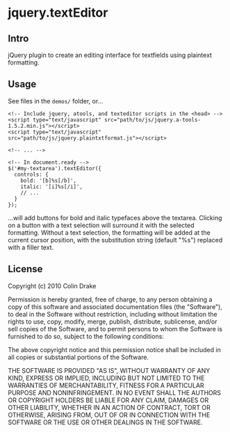 jquery.textEditor
=================

Intro
-----

jQuery plugin to create an editing interface for textfields using plaintext formatting.

Usage
-----

See files in the `demos/` folder, or...

    <!-- Include jquery, atools, and texteditor scripts in the <head> -->
    <script type="text/javascript" src="path/to/js/jquery.a-tools-1.5.2.min.js"></script>
    <script type="text/javascript" src="path/to/js/jquery.plaintxtformat.js"></script>

    <!-- ... -->

    <!-- In document.ready -->
    $('#my-textarea').textEditor({
      controls: {
        bold: '[b]%s[/b]',
        italic: '[i]%s[/i]',
        // ...
      }
    });

...will add buttons for bold and italic typefaces above the textarea. Clicking on a button with a text selection will surround it with the selected formatting. Without a text selection, the formatting will be added at the current cursor position, with the substitution string (default "%s") replaced with a filler text.

License
-------

Copyright (c) 2010 Colin Drake

 Permission is hereby granted, free of charge, to any person obtaining a copy
 of this software and associated documentation files (the "Software"), to deal
 in the Software without restriction, including without limitation the rights
 to use, copy, modify, merge, publish, distribute, sublicense, and/or sell
 copies of the Software, and to permit persons to whom the Software is
 furnished to do so, subject to the following conditions:

 The above copyright notice and this permission notice shall be included in
 all copies or substantial portions of the Software.

 THE SOFTWARE IS PROVIDED "AS IS", WITHOUT WARRANTY OF ANY KIND, EXPRESS OR
 IMPLIED, INCLUDING BUT NOT LIMITED TO THE WARRANTIES OF MERCHANTABILITY,
 FITNESS FOR A PARTICULAR PURPOSE AND NONINFRINGEMENT. IN NO EVENT SHALL THE
 AUTHORS OR COPYRIGHT HOLDERS BE LIABLE FOR ANY CLAIM, DAMAGES OR OTHER
 LIABILITY, WHETHER IN AN ACTION OF CONTRACT, TORT OR OTHERWISE, ARISING FROM,
 OUT OF OR IN CONNECTION WITH THE SOFTWARE OR THE USE OR OTHER DEALINGS IN
 THE SOFTWARE.
